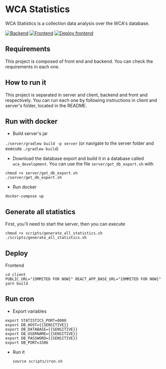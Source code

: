 # WCA Statistics

WCA Statistics is a collection data analysis over the WCA's database.

[![Backend](https://github.com/thewca/statistics/actions/workflows/backtest.yml/badge.svg)](https://github.com/thewca/statistics/actions/workflows/backtest.yml)
[![Frontend](https://github.com/thewca/statistics/actions/workflows/fronttest.yml/badge.svg)](https://github.com/thewca/statistics/actions/workflows/fronttest.yml)
[![Deploy frontend](https://github.com/thewca/statistics/actions/workflows/frontdeploy.yml/badge.svg)](https://github.com/thewca/statistics/actions/workflows/frontdeploy.yml)

## Requirements

This project is composed of front end and backend. You can check the requirements in each one.

## How to run it

This project is separated in server and client, backend and front and respectively. You can run each one by following instructions in client and server's folder, located in the README.

## Run with docker

- Build server's jar

`./server/gradlew build -p server` (or navigate to the server folder and execute `./gradlew build`)

- Download the database export and build it in a database called `wca_development`. You can use the file `server/get_db_export.sh` with

```
chmod +x server/get_db_export.sh
./server/get_db_export.sh
```

- Run docker

`docker-compose up`

## Generate all statistics

First, you'll need to start the server, then you can execute

```
chmod +x scripts/generate_all_statistics.sh
./scripts/generate_all_statistics.sh
```

## Deploy

Frontend

```
cd client
PUBLIC_URL="{OMMITED FOR NOW}" REACT_APP_BASE_URL="{OMMITED FOR NOW}" yarn build

```

## Run cron

- Export variables

```
export STATISTICS_PORT=8080
export DB_HOST={{SENSITIVE}}
export DB_DATABASE={{SENSITIVE}}
export DB_USERNAME={{SENSITIVE}}
export DB_PASSWORD={{SENSITIVE}}
export DB_PORT=3306
```

- Run it

  `source scripts/cron.sh`